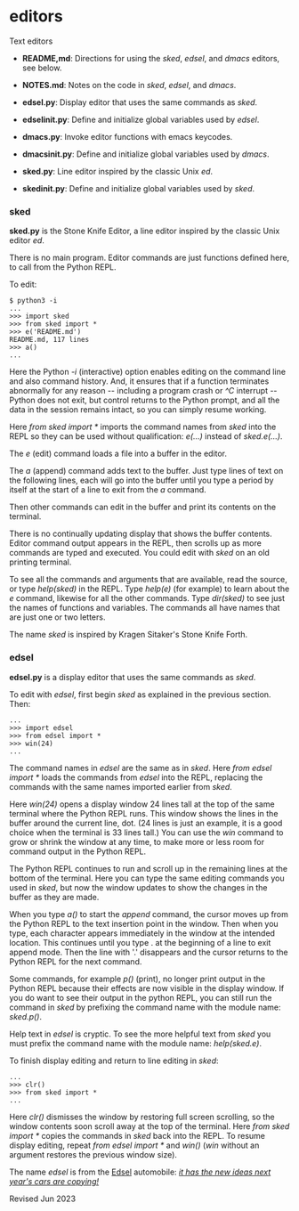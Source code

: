 
editors
=======

Text editors

- **README,md**: Directions for using the *sked*, *edsel*, and *dmacs* editors,
  see below.

- **NOTES.md**: Notes on the code in *sked*, *edsel*, and *dmacs*.

- **edsel.py**: Display editor that uses the same commands as *sked*.

- **edselinit.py**: Define and initialize global variables used by *edsel*.

- **dmacs.py**: Invoke editor functions with emacs keycodes.

- **dmacsinit.py**: Define and initialize global variables used by *dmacs*.

- **sked.py**: Line editor inspired by the classic Unix *ed*.

- **skedinit.py**: Define and initialize global variables used by *sked*.

### sked ###

**sked.py** is the Stone Knife Editor, a line editor inspired by the classic 
Unix editor *ed*.

There is no main program.  Editor commands are just functions defined here,
to call from the Python REPL.

To edit:

    $ python3 -i 
    ...
    >>> import sked
    >>> from sked import *
    >>> e('README.md')
    README.md, 117 lines
    >>> a()
    ...

Here the Python *-i* (interactive) option enables editing on the command
line and also command history.  And, it ensures that if a function 
terminates abnormally for any reason -- including a program crash or 
*^C* interrupt -- 
Python does not exit, but control returns to the Python prompt, and 
all the data in the session remains intact, so you can simply resume working.

Here *from sked import \** imports the
command names from *sked* into the REPL so they can be used without
qualification:
*e(...)* instead of *sked.e(...)*.

The *e* (edit) command loads a file into a buffer in the editor.

The *a* (append) command adds text to the buffer.  Just type lines of 
text on the following lines, each will go into the buffer until you type
a period by itself at the start of a line to exit from the *a* command.

Then other commands can edit in the buffer and print its contents on 
the terminal.

There is no continually updating display that shows the buffer contents.
Editor command output appears in the REPL, then scrolls up as more commands
are typed and executed. You could edit with *sked* on an old printing terminal.

To see all the commands and arguments that are available, read the source, or 
type *help(sked)* in the REPL.  Type *help(e)* (for example) to learn 
about the *e* command, likewise for all the other commands.
Type *dir(sked)* to see just the names of functions and variables.
The commands all have names that are just one or two letters.

The name *sked* is inspired by Kragen Sitaker's Stone Knife Forth.

### edsel ###

**edsel.py** is a display editor that uses the same commands as *sked*.

To edit with *edsel*, first begin *sked* as explained in the previous section.
Then:

    ...
    >>> import edsel
    >>> from edsel import *
    >>> win(24)
    ...

The command names in *edsel* are the same as in *sked*.
Here *from edsel import \** loads the commands from *edsel* into 
the REPL, replacing the commands with the same names imported earlier
from *sked*.

Here *win(24)* opens a display window 24 lines tall at the top of
the same terminal where the Python REPL runs.  This window shows 
the lines in the buffer around the current line, dot.
(24 lines is just an example, it is a good choice when the terminal
is 33 lines tall.)  You can use the *win* command to grow or shrink the 
window at any time, to make more or less room for command output in
the Python REPL.

The Python REPL continues to run and scroll up in the remaining lines
at the bottom of the terminal. 
Here you can type the same editing commands you used in *sked*,
but now the window updates to show the changes in the buffer as
they are made.

When you type *a()* to start the *append* command, the cursor moves
up from the Python REPL to the text insertion point in the window.
Then when you type, each character appears immediately in the window at the 
intended location.  This continues until you type . at the beginning 
of a line to exit append mode.  Then the line with '.' disappears 
and the cursor returns to the Python REPL for the next command.

Some commands, for example *p()* (print), no longer print output in
the Python REPL because their effects are now visible in the display window.
If you do want to see their output in the python REPL, you can still
run the command in *sked* by prefixing the command name with the 
module name: *sked.p()*.

Help text in *edsel* is cryptic.  To see the more helpful text from *sked*
you must prefix the command name with the module name: *help(sked.e)*.

To finish display editing and return to line editing in *sked*:

    ...
    >>> clr()
    >>> from sked import *
    ...

Here *clr()* dismisses the window by restoring full screen scrolling,
so the window contents soon scroll away at the top of the terminal.
Here *from sked import \** copies the commands in *sked* back into the REPL.
To resume display editing, repeat *from edsel import \** and
*win()* (*win* without an argument restores the previous window size).

The name *edsel* is from the [Edsel](https://en.wikipedia.org/wiki/Edsel)
automobile:
[*it has the new ideas next year's cars are copying!*](https://www.alamy.com/stock-photo-ford-edsel-advert-for-the-1958-model-edsel-convertible-25549787.html?imageid=B9FEB0EB-5F12-45D5-9327-D0BB90416BF1&p=13044&pn=1&searchId=6cb698f459186cbb7fdcfa8a40b23782&searchtype=0)

Revised Jun 2023

